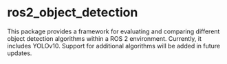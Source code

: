 # ros2_object_detection
This package provides a framework for evaluating and comparing different object detection algorithms within a ROS 2 environment. Currently, it includes YOLOv10. Support for additional algorithms will be added in future updates.

